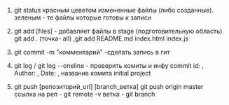 1. git status
   красным цеветом измененные файлы (либо созданные).
   зеленым - те файлы которые готовы к записи

2. git add [files] - добавляет файлы в stage (подготовительную область)
   git add . (точка- all) ,git add README.md index.html index.js

3. git commit -m "комментарий" -сделать запись в гит

4. git log / git log --oneline - проверить комиты и инфу
   commit id: , Author: , Date: , название комита initial project

5. git push [репозиторий_url] [branch_ветка]
   git push origin master
   ссылка на реп - git remote -v
   ветка - git branch
